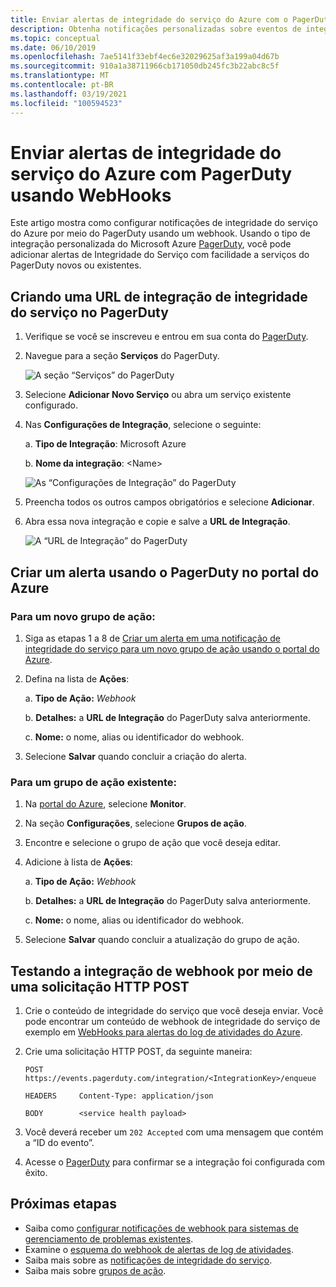```yaml
---
title: Enviar alertas de integridade do serviço do Azure com o PagerDuty
description: Obtenha notificações personalizadas sobre eventos de integridade do serviço na instância do PagerDuty.
ms.topic: conceptual
ms.date: 06/10/2019
ms.openlocfilehash: 7ae5141f33ebf4ec6e32029625af3a199a04d67b
ms.sourcegitcommit: 910a1a38711966cb171050db245fc3b22abc8c5f
ms.translationtype: MT
ms.contentlocale: pt-BR
ms.lasthandoff: 03/19/2021
ms.locfileid: "100594523"
---
```

# <a name="send-azure-service-health-alerts-with-pagerduty-using-webhooks"></a>Enviar alertas de integridade do serviço do Azure com PagerDuty usando WebHooks

Este artigo mostra como configurar notificações de integridade do serviço do Azure por meio do PagerDuty usando um webhook. Usando o tipo de integração personalizada do Microsoft Azure [PagerDuty](https://www.pagerduty.com/), você pode adicionar alertas de Integridade do Serviço com facilidade a serviços do PagerDuty novos ou existentes.

## <a name="creating-a-service-health-integration-url-in-pagerduty"></a>Criando uma URL de integração de integridade do serviço no PagerDuty
1.  Verifique se você se inscreveu e entrou em sua conta do [PagerDuty](https://www.pagerduty.com/).

1.  Navegue para a seção **Serviços** do PagerDuty.

    ![A seção “Serviços” do PagerDuty](./media/webhook-alerts/pagerduty-services-section.png)

1.  Selecione **Adicionar Novo Serviço** ou abra um serviço existente configurado.

1.  Nas **Configurações de Integração**, selecione o seguinte:

    a. **Tipo de Integração**: Microsoft Azure

    b. **Nome da integração**: \<Name\>

    ![As “Configurações de Integração” do PagerDuty](./media/webhook-alerts/pagerduty-integration-settings.png)

1.  Preencha todos os outros campos obrigatórios e selecione **Adicionar**.

1.  Abra essa nova integração e copie e salve a **URL de Integração**.

    ![A “URL de Integração” do PagerDuty](./media/webhook-alerts/pagerduty-integration-url.png)

## <a name="create-an-alert-using-pagerduty-in-the-azure-portal"></a>Criar um alerta usando o PagerDuty no portal do Azure
### <a name="for-a-new-action-group"></a>Para um novo grupo de ação:
1. Siga as etapas 1 a 8 de [Criar um alerta em uma notificação de integridade do serviço para um novo grupo de ação usando o portal do Azure](./alerts-activity-log-service-notifications-portal.md).

1. Defina na lista de **Ações**:

    a. **Tipo de Ação:** *Webhook*

    b. **Detalhes:** a **URL de Integração** do PagerDuty salva anteriormente.

    c. **Nome:** o nome, alias ou identificador do webhook.

1. Selecione **Salvar** quando concluir a criação do alerta.

### <a name="for-an-existing-action-group"></a>Para um grupo de ação existente:
1. Na [portal do Azure](https://portal.azure.com/), selecione **Monitor**.

1. Na seção **Configurações**, selecione **Grupos de ação**.

1. Encontre e selecione o grupo de ação que você deseja editar.

1. Adicione à lista de **Ações**:

    a. **Tipo de Ação:** *Webhook*

    b. **Detalhes:** a **URL de Integração** do PagerDuty salva anteriormente.

    c. **Nome:** o nome, alias ou identificador do webhook.

1. Selecione **Salvar** quando concluir a atualização do grupo de ação.

## <a name="testing-your-webhook-integration-via-an-http-post-request"></a>Testando a integração de webhook por meio de uma solicitação HTTP POST
1. Crie o conteúdo de integridade do serviço que você deseja enviar. Você pode encontrar um conteúdo de webhook de integridade do serviço de exemplo em [WebHooks para alertas do log de atividades do Azure](../azure-monitor/alerts/activity-log-alerts-webhook.md).

1. Crie uma solicitação HTTP POST, da seguinte maneira:

    ```
    POST        https://events.pagerduty.com/integration/<IntegrationKey>/enqueue

    HEADERS     Content-Type: application/json

    BODY        <service health payload>
    ```
1. Você deverá receber um `202 Accepted` com uma mensagem que contém a “ID do evento”.

1. Acesse o [PagerDuty](https://www.pagerduty.com/) para confirmar se a integração foi configurada com êxito.

## <a name="next-steps"></a>Próximas etapas
- Saiba como [configurar notificações de webhook para sistemas de gerenciamento de problemas existentes](service-health-alert-webhook-guide.md).
- Examine o [esquema do webhook de alertas de log de atividades](../azure-monitor/alerts/activity-log-alerts-webhook.md). 
- Saiba mais sobre as [notificações de integridade do serviço](./service-notifications.md).
- Saiba mais sobre [grupos de ação](../azure-monitor/alerts/action-groups.md).
